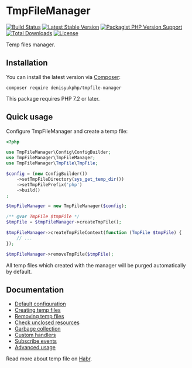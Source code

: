 # TmpFileManager

[![Build Status](https://img.shields.io/travis/com/denisyukphp/tmpfile-manager/master?style=plastic)](https://travis-ci.com/denisyukphp/tmpfile-manager)
[![Latest Stable Version](https://img.shields.io/packagist/v/denisyukphp/tmpfile-manager?style=plastic)](https://packagist.org/packages/denisyukphp/tmpfile-manager)
[![Packagist PHP Version Support](https://img.shields.io/packagist/php-v/denisyukphp/tmpfile-manager?style=plastic&color=8892BF)](https://packagist.org/packages/denisyukphp/tmpfile-manager)
[![Total Downloads](https://img.shields.io/packagist/dt/denisyukphp/tmpfile-manager?style=plastic)](https://packagist.org/packages/denisyukphp/tmpfile-manager)
[![License](https://img.shields.io/packagist/l/denisyukphp/tmpfile-manager?style=plastic&color=428F7E)](https://packagist.org/packages/denisyukphp/tmpfile-manager)

Temp files manager.

## Installation

You can install the latest version via [Composer](https://getcomposer.org/):

```text
composer require denisyukphp/tmpfile-manager
```

This package requires PHP 7.2 or later.

## Quick usage

Configure TmpFileManager and create a temp file:

```php
<?php

use TmpFileManager\Config\ConfigBuilder;
use TmpFileManager\TmpFileManager;
use TmpFileManager\TmpFile\TmpFile;

$config = (new ConfigBuilder())
    ->setTmpFileDirectory(sys_get_temp_dir())
    ->setTmpFilePrefix('php')
    ->build()
;

$tmpFileManager = new TmpFileManager($config);

/** @var TmpFile $tmpFile */
$tmpFile = $tmpFileManager->createTmpFile();

$tmpFileManager->createTmpFileContext(function (TmpFile $tmpFile) {
    // ...
});

$tmpFileManager->removeTmpFile($tmpFile);
```

All temp files which created with the manager will be purged automatically by default.

## Documentation

- [Default configuration](docs/index.md#default-configuration)
- [Creating temp files](docs/index.md#creating-temp-files)
- [Removing temp files](docs/index.md#removing-temp-files)
- [Check unclosed resources](docs/index.md#check-unclosed-resources)
- [Garbage collection](docs/index.md#garbage-collection)
- [Custom handlers](docs/index.md#custom-handlers)
- [Subscribe events](docs/index.md#subscribe-events)
- [Advanced usage](docs/index.md#advanced-usage)

Read more about temp file on [Habr](https://habr.com/ru/post/320078/).
